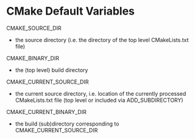 # CMake Default Variables

CMAKE_SOURCE_DIR
  - the source directory (i.e. the directory of the top level
    CMakeLists.txt file)

CMAKE_BINARY_DIR
  - the (top level) build directory

CMAKE_CURRENT_SOURCE_DIR
  - the current source directory, i.e. location of the currently processed
    CMakeLists.txt file (top level or included via ADD_SUBDIRECTORY)

CMAKE_CURRENT_BINARY_DIR
  - the build (sub)directory corresponding to CMAKE_CURRENT_SOURCE_DIR
